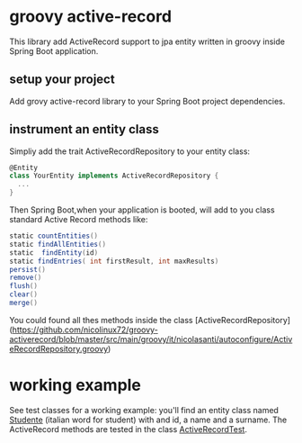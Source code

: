# groovy active-record

This library add ActiveRecord support to jpa entity written in groovy inside Spring Boot application.

## setup your project 

Add grovy active-record library to your Spring Boot project dependencies.

## instrument an entity class

Simpliy add the trait ActiveRecordRepository to your entity class:

```groovy
@Entity  
class YourEntity implements ActiveRecordRepository {
  ...
}
```

Then Spring Boot,when your application is booted, will add to you class standard Active Record methods like:

```groovy
static countEntities() 
static findAllEntities() 
static  findEntity(id) 
static findEntries( int firstResult, int maxResults) 
persist()
remove() 
flush() 
clear()  
merge()
```

You could found all thes methods inside the class 
[ActiveRecordRepository]
(https://github.com/nicolinux72/groovy-activerecord/blob/master/src/main/groovy/it/nicolasanti/autoconfigure/ActiveRecordRepository.groovy)

# working example

See test classes for a working example: you'll find an entity class named [Studente](https://github.com/nicolinux72/groovy-activerecord/blob/master/src/test/groovy/it/nicolasanti/autoconfigure/Studente.groovy) (italian word for student) with and id, a name and a surname. The ActiveRecord methods are tested in the class [ActiveRecordTest](https://github.com/nicolinux72/groovy-activerecord/blob/master/src/test/groovy/it/nicolasanti/autoconfigure/ActiveRecordTest.groovy).
